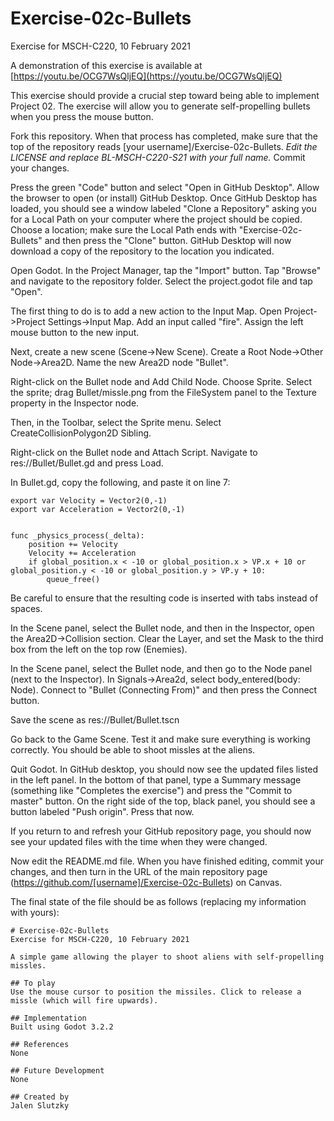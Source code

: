 # Exercise-02c-Bullets

Exercise for MSCH-C220, 10 February 2021

A demonstration of this exercise is available at [https://youtu.be/OCG7WsQljEQ](https://youtu.be/OCG7WsQljEQ)

This exercise should provide a crucial step toward being able to implement Project 02. The exercise will allow you to generate self-propelling bullets when you press the mouse button. 

Fork this repository. When that process has completed, make sure that the top of the repository reads [your username]/Exercise-02c-Bullets. *Edit the LICENSE and replace BL-MSCH-C220-S21 with your full name.* Commit your changes.

Press the green "Code" button and select "Open in GitHub Desktop". Allow the browser to open (or install) GitHub Desktop. Once GitHub Desktop has loaded, you should see a window labeled "Clone a Repository" asking you for a Local Path on your computer where the project should be copied. Choose a location; make sure the Local Path ends with "Exercise-02c-Bullets" and then press the "Clone" button. GitHub Desktop will now download a copy of the repository to the location you indicated.

Open Godot. In the Project Manager, tap the "Import" button. Tap "Browse" and navigate to the repository folder. Select the project.godot file and tap "Open".

The first thing to do is to add a new action to the Input Map. Open Project->Project Settings->Input Map. Add an input called "fire". Assign the left mouse button to the new input.

Next, create a new scene (Scene->New Scene). Create a Root Node->Other Node->Area2D. Name the new Area2D node "Bullet".

Right-click on the Bullet node and Add Child Node. Choose Sprite. Select the sprite; drag Bullet/missle.png from the FileSystem panel to the Texture property in the Inspector node.

Then, in the Toolbar, select the Sprite menu. Select CreateCollisionPolygon2D Sibling.

Right-click on the Bullet node and Attach Script. Navigate to res://Bullet/Bullet.gd and press Load.

In Bullet.gd, copy the following, and paste it on line 7:

```
export var Velocity = Vector2(0,-1)
export var Acceleration = Vector2(0,-1)


func _physics_process(_delta):
	position += Velocity
	Velocity += Acceleration
	if global_position.x < -10 or global_position.x > VP.x + 10 or global_position.y < -10 or global_position.y > VP.y + 10:
		queue_free()
```

Be careful to ensure that the resulting code is inserted with tabs instead of spaces.

In the Scene panel, select the Bullet node, and then in the Inspector, open the Area2D->Collision section. Clear the Layer, and set the Mask to the third box from the left on the top row (Enemies).

In the Scene panel, select the Bullet node, and then go to the Node panel (next to the Inspector). In Signals->Area2d, select body_entered(body: Node). Connect to "Bullet (Connecting From)" and then press the Connect button.

Save the scene as res://Bullet/Bullet.tscn

Go back to the Game Scene. Test it and make sure everything is working correctly. You should be able to shoot missles at the aliens.

Quit Godot. In GitHub desktop, you should now see the updated files listed in the left panel. In the bottom of that panel, type a Summary message (something like "Completes the exercise") and press the "Commit to master" button. On the right side of the top, black panel, you should see a button labeled "Push origin". Press that now.

If you return to and refresh your GitHub repository page, you should now see your updated files with the time when they were changed.

Now edit the README.md file. When you have finished editing, commit your changes, and then turn in the URL of the main repository page (https://github.com/[username]/Exercise-02c-Bullets) on Canvas.

The final state of the file should be as follows (replacing my information with yours):
```
# Exercise-02c-Bullets
Exercise for MSCH-C220, 10 February 2021

A simple game allowing the player to shoot aliens with self-propelling missles.

## To play
Use the mouse cursor to position the missiles. Click to release a missle (which will fire upwards).

## Implementation
Built using Godot 3.2.2

## References
None

## Future Development
None

## Created by 
Jalen Slutzky

```
